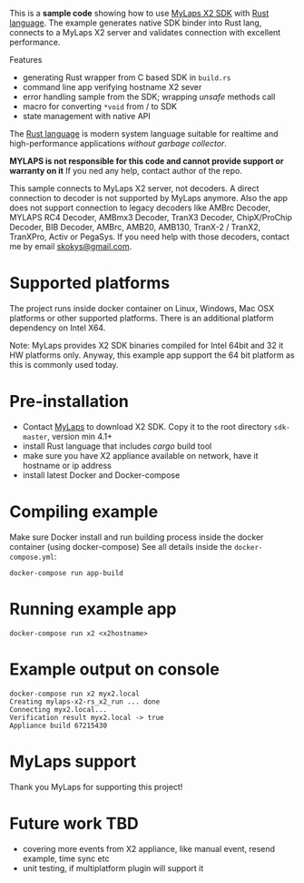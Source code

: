 
This is a **sample code** showing how to use [MyLaps X2 SDK](https://help.mylaps.com/s/article/Where-can-I-find-the-X2-SDK?language=en_US)
with [Rust language](https://www.rust-lang.org/). The example generates native SDK binder into Rust lang,
connects to a MyLaps X2 server and validates connection with excellent performance.

Features
* generating Rust wrapper from C based SDK in `build.rs`
* command line app verifying hostname X2 sever
* error handling sample from the SDK; wrapping *unsafe* methods call
* macro for converting `*void` from / to SDK
* state management with native API

The [Rust language](https://www.rust-lang.org/) is modern system language suitable for realtime and high-performance
applications *without garbage collector*.

**MYLAPS is not responsible for this code and cannot provide support or warranty on it** If you ned any help, contact author of the repo.

This sample connects to MyLaps X2 server, not decoders. A direct connection to decoder is not supported by MyLaps anymore.
Also the app does not support connection to legacy decoders like AMBrc Decoder, MYLAPS RC4 Decoder, AMBmx3 Decoder,
TranX3 Decoder, ChipX/ProChip Decoder, BIB Decoder, AMBrc, AMB20, AMB130, TranX-2 / TranX2, TranXPro, Activ or PegaSys.
If you need help with those decoders, contact me by email skokys@gmail.com.

# Supported platforms

The project runs inside docker container on Linux, Windows, Mac OSX platforms or other supported platforms. There
is an additional platform dependency on Intel X64.

Note: MyLaps provides X2 SDK binaries compiled for Intel 64bit and 32 it HW platforms only.
Anyway, this example app support the 64 bit platform as this is commonly used today.

# Pre-installation

- Contact [MyLaps](https://www.mylaps.com/x2-timing-data-system/x2-sdk) to download X2 SDK. Copy it to the root directory `sdk-master`, version min 4.1+
- install Rust language that includes *cargo* build tool
- make sure you have X2 appliance available on network, have it hostname or ip address
- install latest Docker and Docker-compose

# Compiling example

Make sure Docker install and run building process inside the docker container (using docker-compose)
See all details inside the `docker-compose.yml`:

    docker-compose run app-build

# Running example app

    docker-compose run x2 <x2hostname>

# Example output on console

    docker-compose run x2 myx2.local
    Creating mylaps-x2-rs_x2_run ... done
    Connecting myx2.local...
    Verification result myx2.local -> true
    Appliance build 67215430

# MyLaps support

Thank you MyLaps for supporting this project!

# Future work TBD

- covering more events from X2 appliance, like manual event, resend example, time sync etc
- unit testing, if multiplatform plugin will support it
